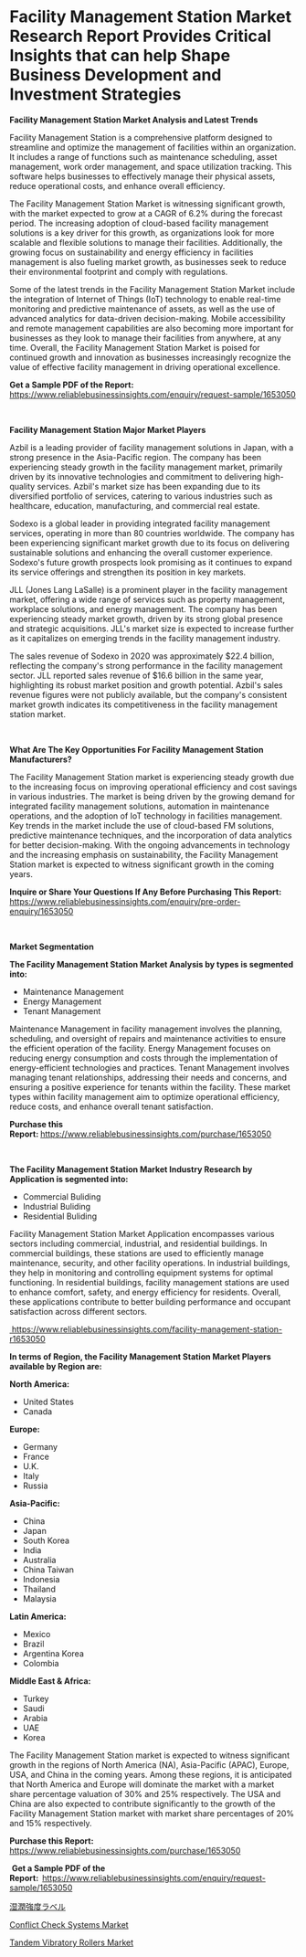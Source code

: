 <p><h1>Facility Management Station Market Research Report Provides Critical Insights that can help Shape Business Development and Investment Strategies</h1></p><p><strong>Facility Management Station Market Analysis and Latest Trends</strong></p>
<p><p>Facility Management Station is a comprehensive platform designed to streamline and optimize the management of facilities within an organization. It includes a range of functions such as maintenance scheduling, asset management, work order management, and space utilization tracking. This software helps businesses to effectively manage their physical assets, reduce operational costs, and enhance overall efficiency.</p><p>The Facility Management Station Market is witnessing significant growth, with the market expected to grow at a CAGR of 6.2% during the forecast period. The increasing adoption of cloud-based facility management solutions is a key driver for this growth, as organizations look for more scalable and flexible solutions to manage their facilities. Additionally, the growing focus on sustainability and energy efficiency in facilities management is also fueling market growth, as businesses seek to reduce their environmental footprint and comply with regulations.</p><p>Some of the latest trends in the Facility Management Station Market include the integration of Internet of Things (IoT) technology to enable real-time monitoring and predictive maintenance of assets, as well as the use of advanced analytics for data-driven decision-making. Mobile accessibility and remote management capabilities are also becoming more important for businesses as they look to manage their facilities from anywhere, at any time. Overall, the Facility Management Station Market is poised for continued growth and innovation as businesses increasingly recognize the value of effective facility management in driving operational excellence.</p></p>
<p><strong>Get a Sample PDF of the Report:&nbsp;</strong> <a href="https://www.reliablebusinessinsights.com/enquiry/request-sample/1653050">https://www.reliablebusinessinsights.com/enquiry/request-sample/1653050</a></p>
<p>&nbsp;</p>
<p><strong>Facility Management Station Major Market Players</strong></p>
<p><p>Azbil is a leading provider of facility management solutions in Japan, with a strong presence in the Asia-Pacific region. The company has been experiencing steady growth in the facility management market, primarily driven by its innovative technologies and commitment to delivering high-quality services. Azbil's market size has been expanding due to its diversified portfolio of services, catering to various industries such as healthcare, education, manufacturing, and commercial real estate.</p><p>Sodexo is a global leader in providing integrated facility management services, operating in more than 80 countries worldwide. The company has been experiencing significant market growth due to its focus on delivering sustainable solutions and enhancing the overall customer experience. Sodexo's future growth prospects look promising as it continues to expand its service offerings and strengthen its position in key markets.</p><p>JLL (Jones Lang LaSalle) is a prominent player in the facility management market, offering a wide range of services such as property management, workplace solutions, and energy management. The company has been experiencing steady market growth, driven by its strong global presence and strategic acquisitions. JLL's market size is expected to increase further as it capitalizes on emerging trends in the facility management industry.</p><p>The sales revenue of Sodexo in 2020 was approximately $22.4 billion, reflecting the company's strong performance in the facility management sector. JLL reported sales revenue of $16.6 billion in the same year, highlighting its robust market position and growth potential. Azbil's sales revenue figures were not publicly available, but the company's consistent market growth indicates its competitiveness in the facility management station market.</p></p>
<p>&nbsp;</p>
<p><strong>What Are The Key Opportunities For Facility Management Station Manufacturers?</strong></p>
<p><p>The Facility Management Station market is experiencing steady growth due to the increasing focus on improving operational efficiency and cost savings in various industries. The market is being driven by the growing demand for integrated facility management solutions, automation in maintenance operations, and the adoption of IoT technology in facilities management. Key trends in the market include the use of cloud-based FM solutions, predictive maintenance techniques, and the incorporation of data analytics for better decision-making. With the ongoing advancements in technology and the increasing emphasis on sustainability, the Facility Management Station market is expected to witness significant growth in the coming years.</p></p>
<p><strong>Inquire or Share Your Questions If Any Before Purchasing This Report:</strong> <a href="https://www.reliablebusinessinsights.com/enquiry/pre-order-enquiry/1653050">https://www.reliablebusinessinsights.com/enquiry/pre-order-enquiry/1653050</a></p>
<p>&nbsp;</p>
<p><strong>Market Segmentation</strong></p>
<p><strong>The Facility Management Station Market Analysis by types is segmented into:</strong></p>
<p><ul><li>Maintenance Management</li><li>Energy Management</li><li>Tenant Management</li></ul></p>
<p><p>Maintenance Management in facility management involves the planning, scheduling, and oversight of repairs and maintenance activities to ensure the efficient operation of the facility. Energy Management focuses on reducing energy consumption and costs through the implementation of energy-efficient technologies and practices. Tenant Management involves managing tenant relationships, addressing their needs and concerns, and ensuring a positive experience for tenants within the facility. These market types within facility management aim to optimize operational efficiency, reduce costs, and enhance overall tenant satisfaction.</p></p>
<p><strong>Purchase this Report:&nbsp;</strong><a href="https://www.reliablebusinessinsights.com/purchase/1653050">https://www.reliablebusinessinsights.com/purchase/1653050</a></p>
<p>&nbsp;</p>
<p><strong>The Facility Management Station Market Industry Research by Application is segmented into:</strong></p>
<p><ul><li>Commercial Buliding</li><li>Industrial Buliding</li><li>Residential Buliding</li></ul></p>
<p><p>Facility Management Station Market Application encompasses various sectors including commercial, industrial, and residential buildings. In commercial buildings, these stations are used to efficiently manage maintenance, security, and other facility operations. In industrial buildings, they help in monitoring and controlling equipment systems for optimal functioning. In residential buildings, facility management stations are used to enhance comfort, safety, and energy efficiency for residents. Overall, these applications contribute to better building performance and occupant satisfaction across different sectors.</p></p>
<p><a href="https://www.reliablebusinessinsights.com/facility-management-station-r1653050">&nbsp;https://www.reliablebusinessinsights.com/facility-management-station-r1653050</a></p>
<p><strong>In terms of Region, the Facility Management Station Market Players available by Region are:</strong></p>
<p>
    <p> <strong> North America: </strong>
        <ul>
            <li>United States</li>
            <li>Canada</li>
        </ul>
        </p> 
    <p> <strong> Europe: </strong>
        <ul>
            <li>Germany</li>
            <li>France</li>
            <li>U.K.</li>
            <li>Italy</li>
            <li>Russia</li>
        </ul>
        </p> 
    <p> <strong> Asia-Pacific: </strong>
        <ul>
            <li>China</li>
            <li>Japan</li>
            <li>South Korea</li>
            <li>India</li>
            <li>Australia</li>
            <li>China Taiwan</li>
            <li>Indonesia</li>
            <li>Thailand</li>
            <li>Malaysia</li>
        </ul>
        </p> 
    <p> <strong> Latin America: </strong>
        <ul>
            <li>Mexico</li>
            <li>Brazil</li>
            <li>Argentina Korea</li>
            <li>Colombia</li>
        </ul>
        </p> 
    <p> <strong> Middle East & Africa: </strong>
        <ul>
            <li>Turkey</li>
            <li>Saudi</li>
            <li>Arabia</li>
            <li>UAE</li>
            <li>Korea</li>
        </ul>
    </p>
    </p>
<p><p>The Facility Management Station market is expected to witness significant growth in the regions of North America (NA), Asia-Pacific (APAC), Europe, USA, and China in the coming years. Among these regions, it is anticipated that North America and Europe will dominate the market with a market share percentage valuation of 30% and 25% respectively. The USA and China are also expected to contribute significantly to the growth of the Facility Management Station market with market share percentages of 20% and 15% respectively.</p></p>
<p><strong>Purchase this Report: </strong><a href="https://www.reliablebusinessinsights.com/purchase/1653050">https://www.reliablebusinessinsights.com/purchase/1653050</a></p>
<p>&nbsp;<strong>Get a Sample PDF of the Report:&nbsp;&nbsp;</strong><a href="https://www.reliablebusinessinsights.com/enquiry/request-sample/1653050">https://www.reliablebusinessinsights.com/enquiry/request-sample/1653050</a></p>
<p><strong></strong></p>
<p><p><a href="https://github.com/TysonKub/Market-Research-Report-List-1/blob/main/1636211176333.md">湿潤強度ラベル</a></p><p><a href="https://www.linkedin.com/pulse/strategic-insights-global-conflict-check-systems-market-wzrle">Conflict Check Systems Market</a></p><p><a href="https://www.linkedin.com/pulse/tandem-vibratory-rollers-market-investigation-amp-industry-d1yme">Tandem Vibratory Rollers Market</a></p></p>